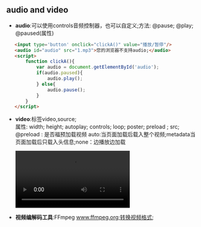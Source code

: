 ## audio and video

* **audio**:可以使用controls音频控制器，也可以自定义;方法: @pause; @play; @paused(属性)
```html
   <input type='button' onclick="clickA()" value="播放/暂停"/>
   <audio id="audio" src="1.mp3">您的浏览器不支持audio;</audio>
   <script>
       function clickA(){
           var audio = document.getElementById('audio');
           if(audio.paused){
               audio.play();
           } else{
               audio.pause();
           }
       }
   </script>
```

* **video**:标签video,source;<br/>
    属性: width;  height; autoplay; controls; loop; poster; preload ; src;
    @preload : 是否福预加载视频  auto:当页面加载后载入整个视频;metadata当页面加载后只载入头信息;none：边播放边加载

   <video>
        <source src="beyond.mp3" controls type="audio/mpeg">
        <source src="beyond.wav" controls type="audio/wav">
        <source src="beyond.ogg" controls type="audio/ogg">
        your browser is not supporting audio
        <!-- 三种都不支持-->
        <embed src="">采用传统flash方案</embed>
        您的浏览器不支持video
   </video>



* **视频编解码工具**:FFmpeg  www.ffmpeg.org;转换视频格式;
